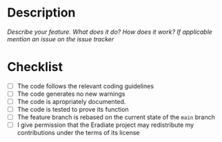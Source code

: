 # Description

*Describe your feature. What does it do? How does it work? If applicable mention an issue on the issue tracker*

# Checklist

- [ ] The code follows the relevant coding guidelines
- [ ] The code generates no new warnings
- [ ] The code is apropriately documented.
- [ ] The code is tested to prove its function
- [ ] The feature branch is rebased on the current state of the `main` branch
- [ ] I give permission that the Eradiate project may redistribute my contributions under the terms of its license